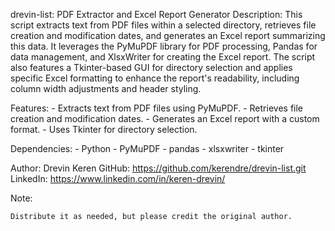 
drevin-list: PDF Extractor and Excel Report Generator
Description:
    This script extracts text from PDF files within a selected directory, 
    retrieves file creation and modification dates, 
    and generates an Excel report summarizing this data.
    It leverages the PyMuPDF library for PDF processing, Pandas for
    data management, and XlsxWriter for creating the Excel report.
    The script also features a Tkinter-based GUI for directory selection and applies
    specific Excel formatting to enhance the report's readability, including column
    width adjustments and header styling. 
    
Features:
    - Extracts text from PDF files using PyMuPDF.
    - Retrieves file creation and modification dates.
    - Generates an Excel report with a custom format.
    - Uses Tkinter for directory selection.

Dependencies:
    - Python 
    - PyMuPDF
    - pandas
    - xlsxwriter
    - tkinter

Author: Drevin Keren
GitHub: https://github.com/kerendre/drevin-list.git
LinkedIn: https://www.linkedin.com/in/keren-drevin/

Note:
    
    Distribute it as needed, but please credit the original author.
